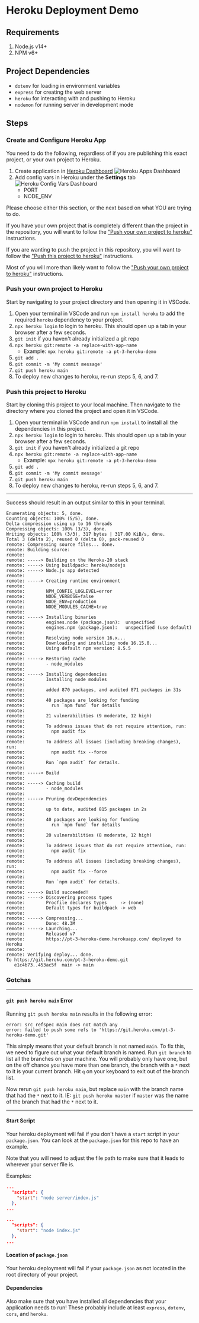 # Heroku Deployment Demo

## Requirements
1. Node.js v14+
2. NPM v6+

## Project Dependencies
- `dotenv` for loading in environment variables
- `express` for creating the web server
- `heroku` for interacting with and pushing to Heroku
- `nodemon` for running server in development mode

## Steps

### Create and Configure Heroku App
You need to do the following, regardless of if you are publishing this exact project, or your own project to Heroku.

1. Create application in [Heroku Dashboard](https://dashboard.heroku.com/apps)
![Heroku Apps Dashboard](./docs/assets/heroku_apps_dashboard.png)
2. Add config vars in Heroku under the **Settings** tab
![Heroku Config Vars Dashboard](./docs/assets/heroku_config_vars.png)
    - PORT
    - NODE_ENV

Please choose either this section, or the next based on what YOU are trying to do. 

If you have your own project that is completely different than the project in the repository, you will want to follow the ["Push your own project to heroku"](#push-your-own-project-to-heroku) instructions.

If you are wanting to push the project in this repository, you will want to follow the ["Push this project to heroku"](#push-this-project-to-heroku) instructions.

Most of you will more than likely want to follow the ["Push your own project to heroku"](#push-your-own-project-to-heroku) instructions.

### Push your own project to Heroku
Start by navigating to your project directory and then opening it in VSCode.

1. Open your terminal in VSCode and run `npm install heroku` to add the required `heroku` dependency to your project.
2. `npx heroku login` to login to heroku. This should open up a tab in your browser after a few seconds.
3. `git init` if you haven't already initialized a git repo
4. `npx heroku git:remote -a replace-with-app-name`
    - Example: `npx heroku git:remote -a pt-3-heroku-demo`
5. `git add .`
6. `git commit -m 'My commit message'`
7. `git push heroku main`
8. To deploy new changes to heroku, re-run steps 5, 6, and 7.

### Push this project to Heroku 
Start by cloning this project to your local machine. Then navigate to the directory where you cloned the project and open it in VSCode.

1. Open your terminal in VSCode and run `npm install` to install all the dependencies in this project.
2. `npx heroku login` to login to heroku. This should open up a tab in your browser after a few seconds.
3. `git init` if you haven't already initialized a git repo
4. `npx heroku git:remote -a replace-with-app-name`
    - Example: `npx heroku git:remote -a pt-3-heroku-demo`
5. `git add .`
6. `git commit -m 'My commit message'`
7. `git push heroku main`
8. To deploy new changes to heroku, re-run steps 5, 6, and 7.

***

Success should result in an output similar to this in your terminal.

```
Enumerating objects: 5, done.
Counting objects: 100% (5/5), done.
Delta compression using up to 16 threads
Compressing objects: 100% (3/3), done.
Writing objects: 100% (3/3), 317 bytes | 317.00 KiB/s, done.
Total 3 (delta 2), reused 0 (delta 0), pack-reused 0
remote: Compressing source files... done.
remote: Building source:
remote: 
remote: -----> Building on the Heroku-20 stack
remote: -----> Using buildpack: heroku/nodejs
remote: -----> Node.js app detected
remote:        
remote: -----> Creating runtime environment
remote:        
remote:        NPM_CONFIG_LOGLEVEL=error
remote:        NODE_VERBOSE=false
remote:        NODE_ENV=production
remote:        NODE_MODULES_CACHE=true
remote:        
remote: -----> Installing binaries
remote:        engines.node (package.json):  unspecified
remote:        engines.npm (package.json):   unspecified (use default)
remote:        
remote:        Resolving node version 16.x...
remote:        Downloading and installing node 16.15.0...
remote:        Using default npm version: 8.5.5
remote:        
remote: -----> Restoring cache
remote:        - node_modules
remote:        
remote: -----> Installing dependencies
remote:        Installing node modules
remote:        
remote:        added 870 packages, and audited 871 packages in 31s
remote:        
remote:        40 packages are looking for funding
remote:          run `npm fund` for details
remote:        
remote:        21 vulnerabilities (9 moderate, 12 high)
remote:        
remote:        To address issues that do not require attention, run:
remote:          npm audit fix
remote:        
remote:        To address all issues (including breaking changes), run:
remote:          npm audit fix --force
remote:        
remote:        Run `npm audit` for details.
remote:        
remote: -----> Build
remote:        
remote: -----> Caching build
remote:        - node_modules
remote:        
remote: -----> Pruning devDependencies
remote:        
remote:        up to date, audited 815 packages in 2s
remote:        
remote:        40 packages are looking for funding
remote:          run `npm fund` for details
remote:        
remote:        20 vulnerabilities (8 moderate, 12 high)
remote:        
remote:        To address issues that do not require attention, run:
remote:          npm audit fix
remote:        
remote:        To address all issues (including breaking changes), run:
remote:          npm audit fix --force
remote:        
remote:        Run `npm audit` for details.
remote:        
remote: -----> Build succeeded!
remote: -----> Discovering process types
remote:        Procfile declares types     -> (none)
remote:        Default types for buildpack -> web
remote: 
remote: -----> Compressing...
remote:        Done: 48.3M
remote: -----> Launching...
remote:        Released v7
remote:        https://pt-3-heroku-demo.herokuapp.com/ deployed to Heroku
remote: 
remote: Verifying deploy... done.
To https://git.heroku.com/pt-3-heroku-demo.git
   e1c4b73..453ac5f  main -> main
```

### Gotchas

***

#### `git push heroku main` Error

Running `git push heroku main` results in the following error:
```
error: src refspec main does not match any
error: failed to push some refs to 'https://git.heroku.com/pt-3-heroku-demo.git'
```

This simply means that your default branch is not named `main`. To fix this, we need to figure out what your default branch is named. Run `git branch` to list all the branches on your machine. You will probably only have one, but on the off chance you have more than one branch, the branch with a `*` next to it is your current branch. Hit `q` on your keyboard to exit out of the branch list. 

Now rerun `git push heroku main`, but replace `main` with the branch name that had the `*` next to it. IE: `git push heroku master` if `master` was the name of the branch that had the `*` next to it.

***

#### Start Script
Your heroku deployment will fail if you don't have a `start` script in your `package.json`. You can look at the `package.json` for this repo to have an example.

Note that you will need to adjust the file path to make sure that it leads to wherever your server file is.

Examples:
```json
...
  "scripts": {
    "start": "node server/index.js"
  },
...
```
```json
...
  "scripts": {
    "start": "node index.js"
  },
...
```

#### Location of `package.json`
Your heroku deployment will fail if your `package.json` as not located in the root directory of your project.

#### Dependencies

Also make sure that you have installed all dependencies that your application needs to run! These probably include at least `express`, `dotenv`, `cors`, and `heroku`.